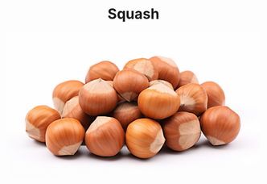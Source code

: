 <h1 align="center"> Squash </h1>

<p align="center" width="100%"><img src="../images/hazelnut.png" /></p>